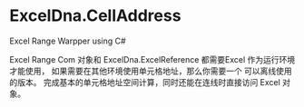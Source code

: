 # ExcelDna.CellAddress
Excel Range Warpper using C#

Excel Range Com 对象和 ExcelDna.ExcelReference 都需要Excel 作为运行环境才能使用，
如果需要在其他环境使用单元格地址，那么你需要一个 可以离线使用的版本。
完成基本的单元格地址空间计算，同时还能在连线时直接访问 Excel 对象。
